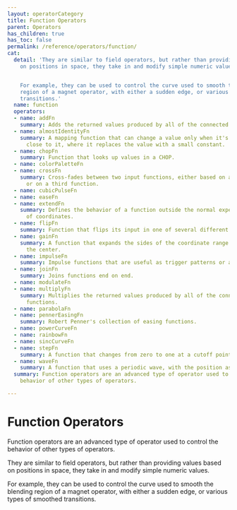 ```yaml
---
layout: operatorCategory
title: Function Operators
parent: Operators
has_children: true
has_toc: false
permalink: /reference/operators/function/
cat:
  detail: 'They are similar to field operators, but rather than providing values based
    on positions in space, they take in and modify simple numeric values.


    For example, they can be used to control the curve used to smooth the blending
    region of a magnet operator, with either a sudden edge, or various types of smoothed
    transitions.'
  name: function
  operators:
  - name: addFn
    summary: Adds the returned values produced by all of the connected input functions.
  - name: almostIdentityFn
    summary: A mapping function that can change a value only when it's zero or very
      close to it, where it replaces the value with a small constant.
  - name: chopFn
    summary: Function that looks up values in a CHOP.
  - name: colorPaletteFn
  - name: crossFn
    summary: Cross-fades between two input functions, either based on a parameter
      or on a third function.
  - name: cubicPulseFn
  - name: easeFn
  - name: extendFn
    summary: Defines the behavior of a function outside the normal expected range
      of coordinates.
  - name: flipFn
    summary: Function that flips its input in one of several different modes.
  - name: gainFn
    summary: A function that expands the sides of the coordinate range and compresses
      the center.
  - name: impulseFn
    summary: Impulse functions that are useful as trigger patterns or animation envelopes.
  - name: joinFn
    summary: Joins functions end on end.
  - name: modulateFn
  - name: multiplyFn
    summary: Multiplies the returned values produced by all of the connected input
      functions.
  - name: parabolaFn
  - name: pennerEasingFn
    summary: Robert Penner's collection of easing functions.
  - name: powerCurveFn
  - name: rainbowFn
  - name: sincCurveFn
  - name: stepFn
    summary: A function that changes from zero to one at a cutoff point.
  - name: waveFn
    summary: A function that uses a periodic wave, with the position as the parameter.
  summary: Function operators are an advanced type of operator used to control the
    behavior of other types of operators.

---
```


# Function Operators

Function operators are an advanced type of operator used to control the behavior of other types of operators.

They are similar to field operators, but rather than providing values based on positions in space, they take in and modify simple numeric values.

For example, they can be used to control the curve used to smooth the blending region of a magnet operator, with either a sudden edge, or various types of smoothed transitions.
